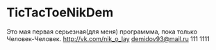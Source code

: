 TicTacToeNikDem
===============
Это мая первая серьезная(для меня) программма, пока только Человек-Человек. 
http://vk.com/nik_o_lay
demidov93@mail.ru
111 1111